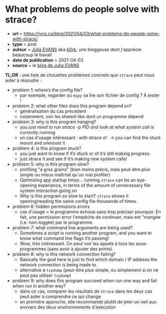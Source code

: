 # What problems do people solve with strace?

- **url** = https://jvns.ca/blog/2021/04/03/what-problems-do-people-solve-with-strace/
- **type** = post
- **auteur** = [Julia EVANS](https://jvns.ca/about/) aka [b0rk](https://twitter.com/b0rk), une bloggeuse dont j'apprécie beaucoup le travail
- **date de publication** = 2021-04-03
- **source** = le [blog de Julia EVANS](https://jvns.ca/)

**TL;DR** : une liste de chouettes problèmes concrets que `strace` peut nous aider à résoudre :

- problem 1: where’s the config file?
    * par exemple, regarder où `mypy` va lire son fichier de config ? À tester !
- problem 2: what other files does this program depend on?
    * généralisation du cas précédent
    * notamment, voir les shared-libs dont un programme dépend
- problem 3: why is this program hanging?
    * *you just need to run strace -p PID and look at what system call is currently running*
    * un cas d'usage intéressant : with strace `df -h` you can find the stuck mount and unmount it
- problem 4: is this program stuck?
    * you just want to know if it’s stuck or of it’s still making progress.
    * just strace it and see if it’s making new system calls!
- problem 5: why is this program slow?
    * profiling "à gros grains" (bien moins précis, mais peut-être plus simple ou mieux maîtrisé qu'un vrai profiler)
    * Optimizing app startup times… running `strace` can be an eye-opening experience, in terms of the amount of unnecessary file system interaction going on
    * Why is this program so slow to start? `strace` shows it opening/reading the same config file thousands of times.
- problem 6: hidden permissions errors
    * cas d'usage = le programme échoue sans trop préciser pourquoi. En fait, une permission error l'empêche de continuer, mais est "mangée (i.e. non-loggée) par le programme.
- problem 7: what command line arguments are being used?
    * Sometimes a script is running another program, and you want to know what command line flags it’s passing!
    * Wow, très intéressant. On peut voir les appels à tous les sous-programmes (sans avoir à ajouter des prints).
- problem 8: why is this network connection failing?
    * Basically the goal here is just to find which domain / IP address the network connection is being made to.
    * alternative à `tcpdump` (peut-être plus simple, ou simplement si on ne peut pas utiliser `tcpdump`)
- problem 9: why does this program succeed when run one way and fail when run in another way?
    * dans ce cas, comparer les résultats de `strace` dans les deux cas peut aider à comprendre ce qui change
    * en première approche, elle recommande plutôt de jeter un oeil aux envvars des deux environnements d'exécution
